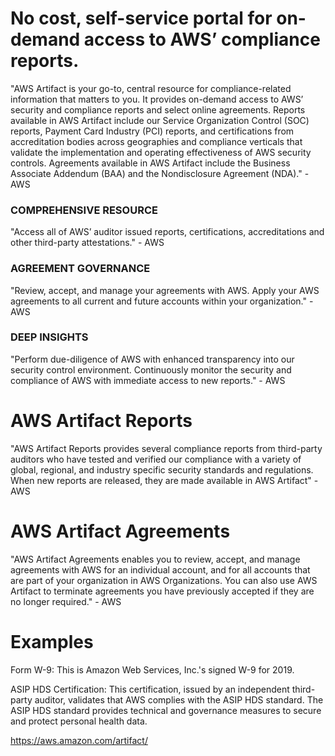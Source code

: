# No cost, self-service portal for on-demand access to AWS’ compliance reports.

"AWS Artifact is your go-to, central resource for compliance-related information that matters to you. It provides on-demand access to AWS’ security and compliance reports and select online agreements. Reports available in AWS Artifact include our Service Organization Control (SOC) reports, Payment Card Industry (PCI) reports, and certifications from accreditation bodies across geographies and compliance verticals that validate the implementation and operating effectiveness of AWS security controls. Agreements available in AWS Artifact include the Business Associate Addendum (BAA) and the Nondisclosure Agreement (NDA)." - AWS

### COMPREHENSIVE RESOURCE

"Access all of AWS’ auditor issued reports, certifications, accreditations and other third-party attestations." - AWS

### AGREEMENT GOVERNANCE

"Review, accept, and manage your agreements with AWS. Apply your AWS agreements to all current and future accounts within your organization." - AWS

### DEEP INSIGHTS

"Perform due-diligence of AWS with enhanced transparency into our security control environment. Continuously monitor the security and compliance of AWS with immediate access to new reports." - AWS

# AWS Artifact Reports

"AWS Artifact Reports provides several compliance reports from third-party auditors who have tested and verified our compliance with a variety of global, regional, and industry specific security standards and regulations. When new reports are released, they are made available in AWS Artifact" - AWS

# AWS Artifact Agreements

"AWS Artifact Agreements enables you to review, accept, and manage agreements with AWS for an individual account, and for all accounts that are part of your organization in AWS Organizations. You can also use AWS Artifact to terminate agreements you have previously accepted if they are no longer required." - AWS

# Examples

Form W-9: This is Amazon Web Services, Inc.'s signed W-9 for 2019.

ASIP HDS Certification: This certification, issued by an independent third-party auditor, validates that AWS complies with the ASIP HDS standard. The ASIP HDS standard provides technical and governance measures to secure and protect personal health data.

https://aws.amazon.com/artifact/